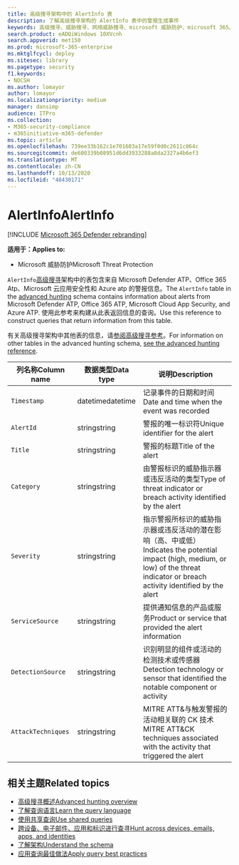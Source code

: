 ```yaml
---
title: 高级搜寻架构中的 AlertInfo 表
description: 了解高级搜寻架构的 AlertInfo 表中的警报生成事件
keywords: 高级搜寻、威胁搜寻、网络威胁搜寻、microsoft 威胁防护、microsoft 365、mtp、m365、搜索、查询、遥测、架构参考、kusto、表、列、数据类型、说明、AlertInfo、警报、严重性、类别、MITRE、ATT&CK、Microsoft Defender ATP、MDATP、Office 365 ATP、Microsoft Cloud App Security、MCAS 和 Azure ATP
search.product: eADQiWindows 10XVcnh
search.appverid: met150
ms.prod: microsoft-365-enterprise
ms.mktglfcycl: deploy
ms.sitesec: library
ms.pagetype: security
f1.keywords:
- NOCSH
ms.author: lomayor
author: lomayor
ms.localizationpriority: medium
manager: dansimp
audience: ITPro
ms.collection:
- M365-security-compliance
- m365initiative-m365-defender
ms.topic: article
ms.openlocfilehash: 739ee33b162c1e701603a17e59f0d0c2611c064c
ms.sourcegitcommit: de600339b08951d6dd3933288a8da2327a4b6ef3
ms.translationtype: MT
ms.contentlocale: zh-CN
ms.lasthandoff: 10/13/2020
ms.locfileid: "48430171"
---
```

# <a name="alertinfo"></a><span data-ttu-id="dc560-104">AlertInfo</span><span class="sxs-lookup"><span data-stu-id="dc560-104">AlertInfo</span></span>

[!INCLUDE [Microsoft 365 Defender rebranding](../includes/microsoft-defender.md)]


<span data-ttu-id="dc560-105">**适用于：**</span><span class="sxs-lookup"><span data-stu-id="dc560-105">**Applies to:**</span></span>
- <span data-ttu-id="dc560-106">Microsoft 威胁防护</span><span class="sxs-lookup"><span data-stu-id="dc560-106">Microsoft Threat Protection</span></span>



<span data-ttu-id="dc560-107">`AlertInfo`[高级搜寻](advanced-hunting-overview.md)架构中的表包含来自 Microsoft Defender ATP、Office 365 Atp、Microsoft 云应用安全性和 Azure atp 的警报信息。</span><span class="sxs-lookup"><span data-stu-id="dc560-107">The `AlertInfo` table in the [advanced hunting](advanced-hunting-overview.md) schema contains information about alerts from Microsoft Defender ATP, Office 365 ATP, Microsoft Cloud App Security, and Azure ATP.</span></span> <span data-ttu-id="dc560-108">使用此参考来构建从此表返回信息的查询。</span><span class="sxs-lookup"><span data-stu-id="dc560-108">Use this reference to construct queries that return information from this table.</span></span>

<span data-ttu-id="dc560-109">有关高级搜寻架构中其他表的信息，请[参阅高级搜寻参考](advanced-hunting-schema-tables.md)。</span><span class="sxs-lookup"><span data-stu-id="dc560-109">For information on other tables in the advanced hunting schema, [see the advanced hunting reference](advanced-hunting-schema-tables.md).</span></span>

| <span data-ttu-id="dc560-110">列名称</span><span class="sxs-lookup"><span data-stu-id="dc560-110">Column name</span></span> | <span data-ttu-id="dc560-111">数据类型</span><span class="sxs-lookup"><span data-stu-id="dc560-111">Data type</span></span> | <span data-ttu-id="dc560-112">说明</span><span class="sxs-lookup"><span data-stu-id="dc560-112">Description</span></span> |
|-------------|-----------|-------------|
| `Timestamp` | <span data-ttu-id="dc560-113">datetime</span><span class="sxs-lookup"><span data-stu-id="dc560-113">datetime</span></span> | <span data-ttu-id="dc560-114">记录事件的日期和时间</span><span class="sxs-lookup"><span data-stu-id="dc560-114">Date and time when the event was recorded</span></span> |
| `AlertId` | <span data-ttu-id="dc560-115">string</span><span class="sxs-lookup"><span data-stu-id="dc560-115">string</span></span> | <span data-ttu-id="dc560-116">警报的唯一标识符</span><span class="sxs-lookup"><span data-stu-id="dc560-116">Unique identifier for the alert</span></span> |
| `Title` | <span data-ttu-id="dc560-117">string</span><span class="sxs-lookup"><span data-stu-id="dc560-117">string</span></span> | <span data-ttu-id="dc560-118">警报的标题</span><span class="sxs-lookup"><span data-stu-id="dc560-118">Title of the alert</span></span> |
| `Category` | <span data-ttu-id="dc560-119">string</span><span class="sxs-lookup"><span data-stu-id="dc560-119">string</span></span> | <span data-ttu-id="dc560-120">由警报标识的威胁指示器或违反活动的类型</span><span class="sxs-lookup"><span data-stu-id="dc560-120">Type of threat indicator or breach activity identified by the alert</span></span> |
| `Severity` | <span data-ttu-id="dc560-121">string</span><span class="sxs-lookup"><span data-stu-id="dc560-121">string</span></span> | <span data-ttu-id="dc560-122">指示警报所标识的威胁指示器或违反活动的潜在影响（高、中或低）</span><span class="sxs-lookup"><span data-stu-id="dc560-122">Indicates the potential impact (high, medium, or low) of the threat indicator or breach activity identified by the alert</span></span> |
| `ServiceSource` | <span data-ttu-id="dc560-123">string</span><span class="sxs-lookup"><span data-stu-id="dc560-123">string</span></span> | <span data-ttu-id="dc560-124">提供通知信息的产品或服务</span><span class="sxs-lookup"><span data-stu-id="dc560-124">Product or service that provided the alert information</span></span> |
| `DetectionSource` | <span data-ttu-id="dc560-125">string</span><span class="sxs-lookup"><span data-stu-id="dc560-125">string</span></span> | <span data-ttu-id="dc560-126">识别明显的组件或活动的检测技术或传感器</span><span class="sxs-lookup"><span data-stu-id="dc560-126">Detection technology or sensor that identified the notable component or activity</span></span> |
| `AttackTechniques` | <span data-ttu-id="dc560-127">string</span><span class="sxs-lookup"><span data-stu-id="dc560-127">string</span></span> | <span data-ttu-id="dc560-128">MITRE ATT&与触发警报的活动相关联的 CK 技术</span><span class="sxs-lookup"><span data-stu-id="dc560-128">MITRE ATT&CK techniques associated with the activity that triggered the alert</span></span> |

## <a name="related-topics"></a><span data-ttu-id="dc560-129">相关主题</span><span class="sxs-lookup"><span data-stu-id="dc560-129">Related topics</span></span>
- [<span data-ttu-id="dc560-130">高级搜寻概述</span><span class="sxs-lookup"><span data-stu-id="dc560-130">Advanced hunting overview</span></span>](advanced-hunting-overview.md)
- [<span data-ttu-id="dc560-131">了解查询语言</span><span class="sxs-lookup"><span data-stu-id="dc560-131">Learn the query language</span></span>](advanced-hunting-query-language.md)
- [<span data-ttu-id="dc560-132">使用共享查询</span><span class="sxs-lookup"><span data-stu-id="dc560-132">Use shared queries</span></span>](advanced-hunting-shared-queries.md)
- [<span data-ttu-id="dc560-133">跨设备、电子邮件、应用和标识进行查寻</span><span class="sxs-lookup"><span data-stu-id="dc560-133">Hunt across devices, emails, apps, and identities</span></span>](advanced-hunting-query-emails-devices.md)
- [<span data-ttu-id="dc560-134">了解架构</span><span class="sxs-lookup"><span data-stu-id="dc560-134">Understand the schema</span></span>](advanced-hunting-schema-tables.md)
- [<span data-ttu-id="dc560-135">应用查询最佳做法</span><span class="sxs-lookup"><span data-stu-id="dc560-135">Apply query best practices</span></span>](advanced-hunting-best-practices.md)
